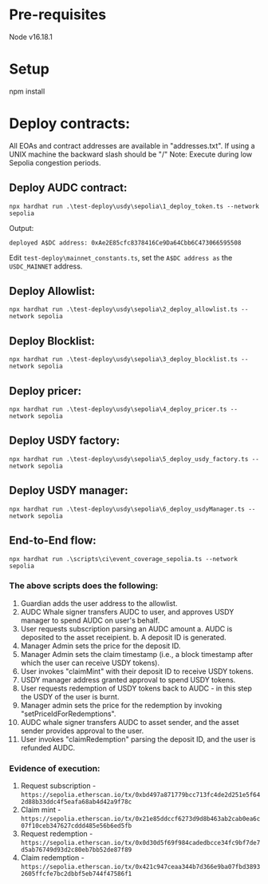 # Pre-requisites
Node v16.18.1

# Setup
npm install

# Deploy contracts:
All EOAs and contract addresses are available in "addresses.txt".
If using a UNIX machine the backward slash should be "/"
Note: Execute during low Sepolia congestion periods.

## Deploy AUDC contract:
```
npx hardhat run .\test-deploy\usdy\sepolia\1_deploy_token.ts --network sepolia
```

Output: 
```
deployed A$DC address: 0xAe2E85cfc8378416Ce9Da64Cbb6C473066595508
```
Edit ```test-deploy\mainnet_constants.ts```, set the ```A$DC address as``` the ```USDC_MAINNET``` address.

## Deploy Allowlist:

```
npx hardhat run .\test-deploy\usdy\sepolia\2_deploy_allowlist.ts --network sepolia
```

## Deploy Blocklist:

```
npx hardhat run .\test-deploy\usdy\sepolia\3_deploy_blocklist.ts --network sepolia
```

## Deploy pricer:

```
npx hardhat run .\test-deploy\usdy\sepolia\4_deploy_pricer.ts --network sepolia
```

## Deploy USDY factory:

```
npx hardhat run .\test-deploy\usdy\sepolia\5_deploy_usdy_factory.ts --network sepolia
```

## Deploy USDY manager:

```
npx hardhat run .\test-deploy\usdy\sepolia\6_deploy_usdyManager.ts --network sepolia
```

## End-to-End flow:
```
npx hardhat run .\scripts\ci\event_coverage_sepolia.ts --network sepolia
```

### The above scripts does the following:

1. Guardian adds the user address to the allowlist.
2. AUDC Whale signer transfers AUDC to user, and approves USDY manager to spend AUDC on user's behalf.
3. User requests subscription parsing an AUDC amount 
     a. AUDC is deposited to the asset receipient.
     b. A deposit ID is generated.
4. Manager Admin sets the price for the deposit ID.
5. Manager Admin sets the claim timestamp (i.e., a block timestamp after which the user can receive USDY tokens).
6. User invokes "claimMint" with their deposit ID to receive USDY tokens.
7. USDY manager address granted approval to spend USDY tokens.
8. User requests redemption of USDY tokens back to AUDC - in this step the USDY of the user is burnt.
9. Manager admin sets the price for the redemption by invoking "setPriceIdForRedemptions".
10. AUDC whale signer transfers AUDC to asset sender, and the asset sender provides approval to the user.
11. User invokes "claimRedemption" parsing the deposit ID, and the user is refunded AUDC.

### Evidence of execution:
1. Request subscription - ```https://sepolia.etherscan.io/tx/0xbd497a871779bcc713fc4de2d251e5f642d88b33ddc4f5eafa68ab4d42a9f78c```
2. Claim mint - ```https://sepolia.etherscan.io/tx/0x21e85ddccf6273d9d8b463ab2cab0ea6c07f10ceb347627cddd485e56b6ed5fb```
3. Request redemption - ```https://sepolia.etherscan.io/tx/0x0d30d5f69f984cadedbcce34fc9bf7de7d5ab76749d93d2c80eb7bb52de87f89```
4. Claim redemption - ```https://sepolia.etherscan.io/tx/0x421c947ceaa344b7d366e9ba07fbd38932605ffcfe7bc2dbbf5eb744f47586f1```
